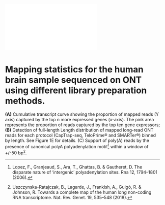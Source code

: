 ## ![Supplementary Figure 2.](SupplementaryFigure2.pdf) 
# Mapping statistics for the human brain sample sequenced on ONT using different library preparation methods. 
**(A)** Cumulative transcript curve showing the proportion of mapped reads (Y axis) captured by the top n more expressed genes (x-axis). The pink area represents the proportion of reads captured by the top ten gene expressors; <br> 
**(B)** Detection of full-length Length distribution of mapped long-read ONT reads for each protocol (CapTrap-seq, TeloPrime® and SMARTer®) binned by length. See Figure 1E for details. (C) Support of poly(A) reads by the presence of canonical polyA polyadenylation motif[^45] within a window of +/-50 bp[^36]. 

[^45]: Lopez, F., Granjeaud, S., Ara, T., Ghattas, B. & Gautheret, D. The disparate nature of ‘intergenic’ polyadenylation sites. Rna 12, 1794–1801 (2006).
[^36]: Uszczynska-Ratajczak, B., Lagarde, J., Frankish, A., Guigó, R. & Johnson, R. Towards a complete map of the human long non-coding RNA transcriptome. Nat. Rev. Genet. 19, 535–548 (2018).
